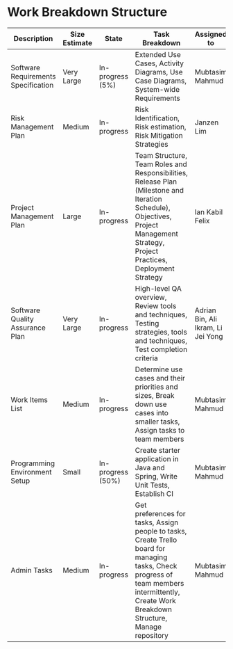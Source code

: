 
# Work Breakdown Structure

Description | Size Estimate | State | Task Breakdown | Assigned to
--- | --- | --- | --- | ---
Software Requirements Specification | Very Large | In-progress (5%) | Extended Use Cases, Activity Diagrams, Use Case Diagrams, System-wide Requirements | Mubtasim Mahmud
Risk Management Plan | Medium | In-progress | Risk Identification, Risk estimation, Risk Mitigation Strategies | Janzen Lim
Project Management Plan | Large | In-progress | Team Structure, Team Roles and Responsibilities, Release Plan (Milestone and Iteration Schedule), Objectives, Project Management Strategy, Project Practices, Deployment Strategy | Ian Kabil Felix
Software Quality Assurance Plan | Very Large | In-progress | High-level QA overview, Review tools and techniques, Testing strategies, tools and techniques, Test completion criteria | Adrian Bin, Ali Ikram, Li Jei Yong
Work Items List | Medium | In-progress | Determine use cases and their priorities and sizes, Break down use cases into smaller tasks, Assign tasks to team members | Mubtasim Mahmud
Programming Environment Setup | Small | In-progress (50%) | Create starter application in Java and Spring, Write Unit Tests, Establish CI | Mubtasim Mahmud
Admin Tasks | Medium | In-progress | Get preferences for tasks, Assign people to tasks, Create Trello board for managing tasks, Check progress of team members intermittently, Create Work Breakdown Structure, Manage repository | Mubtasim Mahmud
